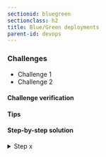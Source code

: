 ```yaml
---
sectionid: bluegreen
sectionclass: h2
title: Blue/Green deployments
parent-id: devops
---
```


### Challenges
* Challenge 1
* Challenge 2

#### Challenge verification

#### Tips

#### Step-by-step solution

<details>
<summary>Step x</summary>

Run the following commands:

```sh
command to --run
```

</details>
